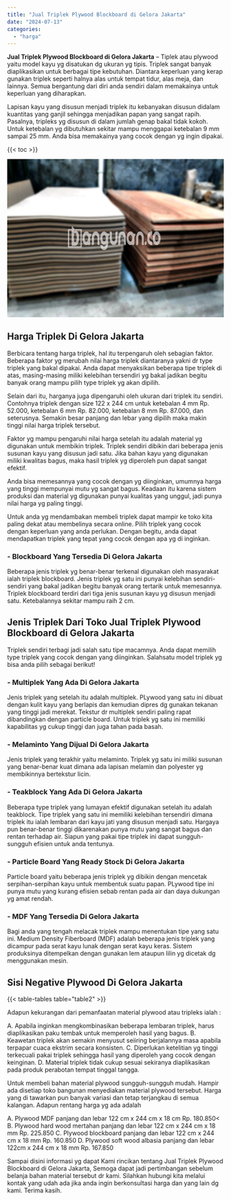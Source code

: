 ```yaml
---
title: "Jual Triplek Plywood Blockboard di Gelora Jakarta"
date: "2024-07-13"
categories: 
  - "harga"
---
```


**Jual Triplek Plywood Blockboard di Gelora Jakarta** – Tiplek atau plywood yaitu model kayu yg disatukan dg ukuran yg tipis. Triplek sangat banyak diaplikasikan untuk berbagai tipe kebutuhan. Diantara keperluan yang kerap gunakan triplek seperti halnya alas untuk tempat tidur, alas meja, dan lainnya. Semua bergantung dari diri anda sendiri dalam memakainya untuk keperluan yang diharapkan.

Lapisan kayu yang disusun menjadi triplek itu kebanyakan disusun didalam kuantitas yang ganjil sehingga menjadikan papan yang sangat rapih. Pasalnya, tripleks yg disusun di dalam jumlah genap bakal tidak kokoh. Untuk ketebalan yg dibutuhkan sekitar mampu menggapai ketebalan 9 mm sampai 25 mm. Anda bisa memakainya yang cocok dengan yg ingin dipakai.

{{< toc >}}

![Jual Triplek Plywood Blockboard di Gelora Jakarta](/images/jual-triplek-murah-04.png)

## Harga Triplek Di Gelora Jakarta

Berbicara tentang harga triplek, hal itu terpengaruh oleh sebagian faktor. Beberapa faktor yg merubah nilai harga triplek diantaranya yakni dr type triplek yang bakal dipakai. Anda dapat menyaksikan beberapa tipe triplek di atas, masing-masing miliki kelebihan tersendiri yg bakal jadikan begitu banyak orang mampu pilih type triplek yg akan dipilih.

Selain dari itu, harganya juga dipengaruhi oleh ukuran dari triplek itu sendiri. Contohnya triplek dengan size 122 x 244 cm untuk ketebalan 4 mm Rp. 52.000, ketebalan 6 mm Rp. 82.000, ketebalan 8 mm Rp. 87.000, dan seterusnya. Semakin besar panjang dan lebar yang dipilih maka makin tinggi nilai harga triplek tersebut.

Faktor yg mampu pengaruhi nilai harga setelah itu adalah material yg digunakan untuk membikin triplek. Triplek sendiri dibikin dari beberapa jenis susunan kayu yang disusun jadi satu. Jika bahan kayu yang digunakan miliki kwalitas bagus, maka hasil triplek yg diperoleh pun dapat sangat efektif.

Anda bisa memesannya yang cocok dengan yg diinginkan, umumnya harga yang tinggi mempunyai mutu yg sangat bagus. Keadaan itu karena sistem produksi dan material yg digunakan punyai kualitas yang unggul, jadi punya nilai harga yg paling tinggi.

Untuk anda yg mendambakan membeli triplek dapat mampir ke toko kita paling dekat atau membelinya secara online. Pilih triplek yang cocok dengan keperluan yang anda perlukan. Dengan begitu, anda dapat mendapatkan triplek yang tepat yang cocok dengan apa yg di inginkan.

### \- Blockboard Yang Tersedia Di Gelora Jakarta

Beberapa jenis triplek yg benar-benar terkenal digunakan oleh masyarakat ialah triplek blockboard. Jenis triplek yg satu ini punyai kelebihan sendiri-sendiri yang bakal jadikan begitu banyak orang tertarik untuk memesannya. Triplek blockboard terdiri dari tiga jenis susunan kayu yg disusun menjadi satu. Ketebalannya sekitar mampu raih 2 cm.

## Jenis Triplek Dari Toko Jual Triplek Plywood Blockboard di Gelora Jakarta

Triplek sendiri terbagi jadi salah satu tipe macamnya. Anda dapat memilih type triplek yang cocok dengan yang diinginkan. Salahsatu model triplek yg bisa anda pilih sebagai berikut!

### \- Multiplek Yang Ada Di Gelora Jakarta

Jenis triplek yang setelah itu adalah multiplek. PLywood yang satu ini dibuat dengan kulit kayu yang berlapis dan kemudian dipres dg gunakan tekanan yang tinggi jadi merekat. Tekstur dr multiplek sendiri paling rapat dibandingkan dengan particle board. Untuk triplek yg satu ini memiliki kapabilitas yg cukup tinggi dan juga tahan pada basah.

### \- Melaminto Yang Dijual Di Gelora Jakarta

Jenis triplek yang terakhir yaitu melaminto. Triplek yg satu ini miliki susunan yang benar-benar kuat dimana ada lapisan melamin dan polyester yg membikinnya bertekstur licin.

### \- Teakblock Yang Ada Di Gelora Jakarta

Beberapa type triplek yang lumayan efektif digunakan setelah itu adalah teakblock. Tipe triplek yang satu ini memiliki kelebihan tersendiri dimana triplek itu ialah lembaran dari kayu jati yang disusun menjadi satu. Hargaya pun benar-benar tinggi dikarenakan punya mutu yang sangat bagus dan rentan terhadap air. Siapun yang pakai tipe triplek ini dapat sungguh-sungguh efisien untuk anda tentunya.

### \- Particle Board Yang Ready Stock Di Gelora Jakarta

Particle board yaitu beberapa jenis triplek yg dibikin dengan mencetak serpihan-serpihan kayu untuk membentuk suatu papan. PLywood tipe ini punya mutu yang kurang efisien sebab rentan pada air dan daya dukungan yg amat rendah.

### \- MDF Yang Tersedia Di Gelora Jakarta

Bagi anda yang tengah melacak triplek mampu menentukan tipe yang satu ini. Medium Density Fiberboard (MDF) adalah beberapa jenis triplek yang dicampur pada serat kayu lunak dengan serat kayu keras. Sistem produksinya ditempelkan dengan gunakan lem ataupun lilin yg dicetak dg menggunakan mesin.

## Sisi Negative Plywood Di Gelora Jakarta

{{< table-tables table="table2" >}}

Adapun kekurangan dari pemanfaatan material plywood atau tripleks ialah :

A. Apabila inginkan mengkombinasikan beberapa lembaran triplek, harus diaplikasikan paku tembak untuk memperoleh hasil yang bagus. B. Keawetan triplek akan semakin menyusut seiiring berjalannya masa apabila terpapar cuaca ekstrim secara konsisten. C. Diperlukan ketelitian yg tinggi terkecuali pakai triplek sehingga hasil yang diperoleh yang cocok dengan keinginan. D. Material triplek tidak cukup sesuai sekiranya diaplikasikan pada produk perabotan tempat tinggal tangga.

Untuk membeli bahan material plywood sungguh-sungguh mudah. Hampir ada disetiap toko bangunan menyediakan material plywood tersebut. Harga yang di tawarkan pun banyak variasi dan tetap terjangkau di semua kalangan. Adapun rentang harga yg ada adalah

A. Plywood MDF panjang dan lebar 122 cm x 244 cm x 18 cm Rp. 180.850< B. Plywood hard wood mertahan panjang dan lebar 122 cm x 244 cm x 18 mm Rp. 225.850 C. Plywood blockboard panjang dan lebar 122 cm x 244 cm x 18 mm Rp. 160.850 D. Plywood soft wood albasia panjang dan lebar 122cm x 244 cm x 18 mm Rp. 167.850

Sampai disini informasi yg dapat Kami rincikan tentang Jual Triplek Plywood Blockboard di Gelora Jakarta, Semoga dapat jadi pertimbangan sebelum belanja bahan material tersebut dr kami. Silahkan hubungi kita melalui kontak yang udah ada jika anda ingin berkonsultasi harga dan yang lain dg kami. Terima kasih.

